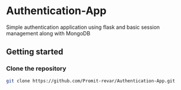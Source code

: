 # Authentication-App
Simple authentication application using flask and basic session management along with MongoDB
## Getting started
### Clone the repository 
```bash
git clone https://github.com/Promit-revar/Authentication-App.git
```
### 
